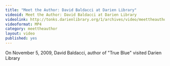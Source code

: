 ```yaml
---
title: "Meet the Author: David Baldacci at Darien Library"
videoid: Meet the Author: David Baldacci at Darien Library 
videolink: http://tonks.darienlibrary.org/1/archives/video/meettheauthor/20091105_david_baldacci.mp4
videoformat: MP4
category: meettheauthor
layout: video
published: yes
---
```


On November 5, 2009, David Baldacci, author of "True Blue" visited Darien Library